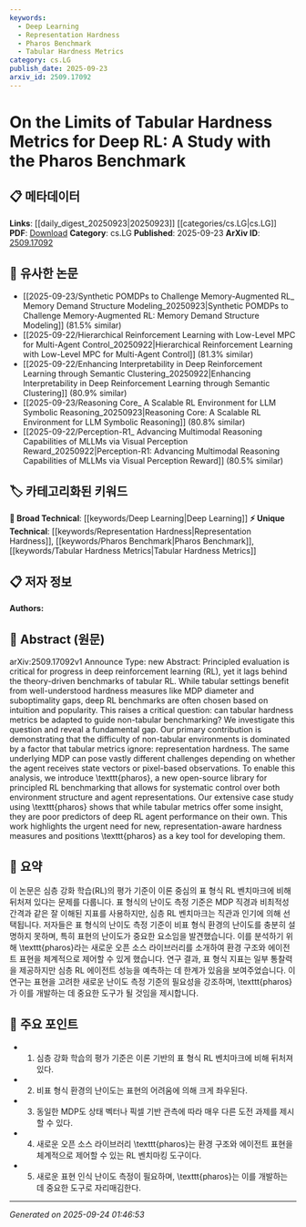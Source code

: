 ```yaml
---
keywords:
  - Deep Learning
  - Representation Hardness
  - Pharos Benchmark
  - Tabular Hardness Metrics
category: cs.LG
publish_date: 2025-09-23
arxiv_id: 2509.17092
---
```


<!-- KEYWORD_LINKING_METADATA:
{
  "processed_timestamp": "2025-09-24T01:46:53.979362",
  "vocabulary_version": "1.0",
  "selected_keywords": [
    "Deep Learning",
    "Representation Hardness",
    "Pharos Benchmark",
    "Tabular Hardness Metrics"
  ],
  "rejected_keywords": [],
  "similarity_scores": {
    "Deep Learning": 0.85,
    "Representation Hardness": 0.78,
    "Pharos Benchmark": 0.82,
    "Tabular Hardness Metrics": 0.77
  },
  "extraction_method": "AI_prompt_based",
  "budget_applied": true,
  "candidates_json": {
    "candidates": [
      {
        "surface": "deep reinforcement learning",
        "canonical": "Deep Learning",
        "aliases": [
          "deep RL"
        ],
        "category": "broad_technical",
        "rationale": "Deep reinforcement learning is a subfield of deep learning, providing a strong link to broader technical discussions.",
        "novelty_score": 0.45,
        "connectivity_score": 0.88,
        "specificity_score": 0.65,
        "link_intent_score": 0.85
      },
      {
        "surface": "representation hardness",
        "canonical": "Representation Hardness",
        "aliases": [
          "representation difficulty"
        ],
        "category": "unique_technical",
        "rationale": "This concept is central to the paper's argument about the limitations of tabular metrics in non-tabular settings.",
        "novelty_score": 0.75,
        "connectivity_score": 0.6,
        "specificity_score": 0.8,
        "link_intent_score": 0.78
      },
      {
        "surface": "Pharos Benchmark",
        "canonical": "Pharos Benchmark",
        "aliases": [
          "pharos"
        ],
        "category": "unique_technical",
        "rationale": "Pharos Benchmark is a newly introduced tool, crucial for linking discussions on principled RL benchmarking.",
        "novelty_score": 0.8,
        "connectivity_score": 0.55,
        "specificity_score": 0.85,
        "link_intent_score": 0.82
      },
      {
        "surface": "tabular hardness metrics",
        "canonical": "Tabular Hardness Metrics",
        "aliases": [
          "tabular metrics"
        ],
        "category": "unique_technical",
        "rationale": "These metrics are a key point of comparison in the paper, highlighting their limitations in deep RL contexts.",
        "novelty_score": 0.65,
        "connectivity_score": 0.7,
        "specificity_score": 0.75,
        "link_intent_score": 0.77
      }
    ],
    "ban_list_suggestions": [
      "MDP diameter",
      "suboptimality gaps"
    ]
  },
  "decisions": [
    {
      "candidate_surface": "deep reinforcement learning",
      "resolved_canonical": "Deep Learning",
      "decision": "linked",
      "scores": {
        "novelty": 0.45,
        "connectivity": 0.88,
        "specificity": 0.65,
        "link_intent": 0.85
      }
    },
    {
      "candidate_surface": "representation hardness",
      "resolved_canonical": "Representation Hardness",
      "decision": "linked",
      "scores": {
        "novelty": 0.75,
        "connectivity": 0.6,
        "specificity": 0.8,
        "link_intent": 0.78
      }
    },
    {
      "candidate_surface": "Pharos Benchmark",
      "resolved_canonical": "Pharos Benchmark",
      "decision": "linked",
      "scores": {
        "novelty": 0.8,
        "connectivity": 0.55,
        "specificity": 0.85,
        "link_intent": 0.82
      }
    },
    {
      "candidate_surface": "tabular hardness metrics",
      "resolved_canonical": "Tabular Hardness Metrics",
      "decision": "linked",
      "scores": {
        "novelty": 0.65,
        "connectivity": 0.7,
        "specificity": 0.75,
        "link_intent": 0.77
      }
    }
  ]
}
-->

# On the Limits of Tabular Hardness Metrics for Deep RL: A Study with the Pharos Benchmark

## 📋 메타데이터

**Links**: [[daily_digest_20250923|20250923]] [[categories/cs.LG|cs.LG]]
**PDF**: [Download](https://arxiv.org/pdf/2509.17092.pdf)
**Category**: cs.LG
**Published**: 2025-09-23
**ArXiv ID**: [2509.17092](https://arxiv.org/abs/2509.17092)

## 🔗 유사한 논문
- [[2025-09-23/Synthetic POMDPs to Challenge Memory-Augmented RL_ Memory Demand Structure Modeling_20250923|Synthetic POMDPs to Challenge Memory-Augmented RL: Memory Demand Structure Modeling]] (81.5% similar)
- [[2025-09-22/Hierarchical Reinforcement Learning with Low-Level MPC for Multi-Agent Control_20250922|Hierarchical Reinforcement Learning with Low-Level MPC for Multi-Agent Control]] (81.3% similar)
- [[2025-09-22/Enhancing Interpretability in Deep Reinforcement Learning through Semantic Clustering_20250922|Enhancing Interpretability in Deep Reinforcement Learning through Semantic Clustering]] (80.9% similar)
- [[2025-09-23/Reasoning Core_ A Scalable RL Environment for LLM Symbolic Reasoning_20250923|Reasoning Core: A Scalable RL Environment for LLM Symbolic Reasoning]] (80.8% similar)
- [[2025-09-22/Perception-R1_ Advancing Multimodal Reasoning Capabilities of MLLMs via Visual Perception Reward_20250922|Perception-R1: Advancing Multimodal Reasoning Capabilities of MLLMs via Visual Perception Reward]] (80.5% similar)

## 🏷️ 카테고리화된 키워드
**🧠 Broad Technical**: [[keywords/Deep Learning|Deep Learning]]
**⚡ Unique Technical**: [[keywords/Representation Hardness|Representation Hardness]], [[keywords/Pharos Benchmark|Pharos Benchmark]], [[keywords/Tabular Hardness Metrics|Tabular Hardness Metrics]]

## 📋 저자 정보

**Authors:** 

## 📄 Abstract (원문)

arXiv:2509.17092v1 Announce Type: new 
Abstract: Principled evaluation is critical for progress in deep reinforcement learning (RL), yet it lags behind the theory-driven benchmarks of tabular RL. While tabular settings benefit from well-understood hardness measures like MDP diameter and suboptimality gaps, deep RL benchmarks are often chosen based on intuition and popularity. This raises a critical question: can tabular hardness metrics be adapted to guide non-tabular benchmarking? We investigate this question and reveal a fundamental gap. Our primary contribution is demonstrating that the difficulty of non-tabular environments is dominated by a factor that tabular metrics ignore: representation hardness. The same underlying MDP can pose vastly different challenges depending on whether the agent receives state vectors or pixel-based observations. To enable this analysis, we introduce \texttt{pharos}, a new open-source library for principled RL benchmarking that allows for systematic control over both environment structure and agent representations. Our extensive case study using \texttt{pharos} shows that while tabular metrics offer some insight, they are poor predictors of deep RL agent performance on their own. This work highlights the urgent need for new, representation-aware hardness measures and positions \texttt{pharos} as a key tool for developing them.

## 📝 요약

이 논문은 심층 강화 학습(RL)의 평가 기준이 이론 중심의 표 형식 RL 벤치마크에 비해 뒤처져 있다는 문제를 다룹니다. 표 형식의 난이도 측정 기준은 MDP 직경과 비최적성 간격과 같은 잘 이해된 지표를 사용하지만, 심층 RL 벤치마크는 직관과 인기에 의해 선택됩니다. 저자들은 표 형식의 난이도 측정 기준이 비표 형식 환경의 난이도를 충분히 설명하지 못하며, 특히 표현의 난이도가 중요한 요소임을 발견했습니다. 이를 분석하기 위해 \texttt{pharos}라는 새로운 오픈 소스 라이브러리를 소개하여 환경 구조와 에이전트 표현을 체계적으로 제어할 수 있게 했습니다. 연구 결과, 표 형식 지표는 일부 통찰력을 제공하지만 심층 RL 에이전트 성능을 예측하는 데 한계가 있음을 보여주었습니다. 이 연구는 표현을 고려한 새로운 난이도 측정 기준의 필요성을 강조하며, \texttt{pharos}가 이를 개발하는 데 중요한 도구가 될 것임을 제시합니다.

## 🎯 주요 포인트

- 1. 심층 강화 학습의 평가 기준은 이론 기반의 표 형식 RL 벤치마크에 비해 뒤처져 있다.
- 2. 비표 형식 환경의 난이도는 표현의 어려움에 의해 크게 좌우된다.
- 3. 동일한 MDP도 상태 벡터나 픽셀 기반 관측에 따라 매우 다른 도전 과제를 제시할 수 있다.
- 4. 새로운 오픈 소스 라이브러리 \texttt{pharos}는 환경 구조와 에이전트 표현을 체계적으로 제어할 수 있는 RL 벤치마킹 도구이다.
- 5. 새로운 표현 인식 난이도 측정이 필요하며, \texttt{pharos}는 이를 개발하는 데 중요한 도구로 자리매김한다.


---

*Generated on 2025-09-24 01:46:53*